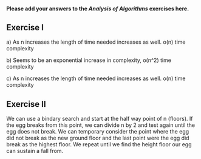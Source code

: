 #### Please add your answers to the ***Analysis of  Algorithms*** exercises here.

## Exercise I

a) As n increases the length of time needed increases as well. o(n) time complexity


b) Seems to be an exponential increase in complexity, o(n^2) time complexity


c) As n increases the length of time needed increases as well. o(n) time complexity

## Exercise II

We can use a bindary search and start at the half way point of n (floors). If the egg breaks from this point, we can divide n by 2 and test again until the egg does not break. We can temporary consider the point where the egg did not break as the new ground floor and the last point were the egg did break as the highest floor. We repeat until we find the height floor our egg can sustain a fall from.